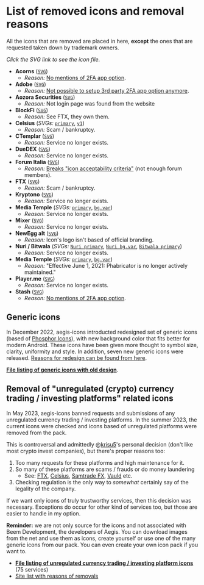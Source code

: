 # List of removed icons and removal reasons

All the icons that are removed are placed in here, **except** the ones that are requested taken down by trademark owners.

*Click the SVG link to see the icon file.*

- **Acorns** ([`SVG`](../../main/removed_icons/Acorns.svg))
  - *Reason:* [No mentions of 2FA app option](https://www.acorns.com/support/how-do-i-turn-on-two-factor-authentication-on-my-account/).
- **Adobe** ([`SVG`](../../main/removed_icons/Adobe.svg))
  - *Reason:* [Not possible to setup 3rd party 2FA app option anymore](https://helpx.adobe.com/manage-account/using/secure-your-adobe-account.html).
- **Aozora Securities** ([`SVG`](../../main/removed_icons/Aozora%20Securities.svg))
  - *Reason:* Not login page was found from the website
- **BlockFi** ([`SVG`](../../main/removed_icons/BlockFi.svg))
  - *Reason:* See FTX, they own them.
- **Celsius** (*SVGs:* [`primary`](../../main/removed_icons/Celsius.svg), [`v1`](../../main/removed_icons/Celsius%20v1.svg))
  - *Reason:* Scam / bankruptcy.
- **CTemplar** ([`SVG`](../../main/removed_icons/CTemplar.svg))
  - *Reason:* Service no longer exists.
- **DueDEX** ([`SVG`](../../main/removed_icons/DueDEX.svg))
  - *Reason:* Service no longer exists.
- **Forum Italia** ([`SVG`](../../main/removed_icons/Forum%20Italia.svg))
  - *Reason:* [Breaks "icon acceptability criteria"](https://github.com/aegis-icons/aegis-icons/blob/master/CONTRIBUTING.md#case-by-case-basis) (not enough forum members).
- **FTX** ([`SVG`](../../main/removed_icons/FTX.svg))
  - *Reason:* Scam / bankruptcy.
- **Kryptono** ([`SVG`](../../main/removed_icons/Kryptono.svg))
  - *Reason:* Service no longer exists.
- **Media Temple** (*SVGs:* [`primary`](../../main/removed_icons/Media%20Temple.svg), [`bg.var`](../../main/removed_icons/Media%20Temple%20bg.var.svg))
  - *Reason:* Service no longer exists.
- **Mixer** ([`SVG`](../../main/removed_icons/Mixer.svg))
  - *Reason:* Service no longer exists.
- **NewEgg alt** ([`SVG`](../../main/removed_icons/Newegg%20alt.svg))
  - *Reason:* Icon's logo isn't based of official branding.
- **Nuri / Bitwala** (*SVGs:* [`Nuri primary`](../../main/removed_icons/Nuri.svg), [`Nuri bg.var`](../../main/removed_icons/Nuri%20bg.var.svg), [`Bitwala primary`](../../main/removed_icons/Bitwala.svg))
  - *Reason:* Service no longer exists.
- **Media Temple** (*SVGs:* [`primary`](../../main/removed_icons/Media%20Temple.svg), [`bg.var`](../../main/removed_icons/Media%20Temple%20bg.var.svg))
  - *Reason:* "Effective June 1, 2021: Phabricator is no longer actively maintained."
- **Player.me** ([`SVG`](../../main/removed_icons/Player.me.svg))
  - *Reason:* Service no longer exists.
- **Stash** ([`SVG`](../../main/removed_icons/Stash.svg))
  - *Reason:* [No mentions of 2FA app option](https://ask.stash.com/ask/what-is-two-factor-authentication/).
  
## Generic icons

In December 2022, aegis-icons introducted redesigned set of generic icons (based of [Phosphor Icons](https://phosphoricons.com/)), with new background color that fits better for modern Android. These icons have been given more thought to symbol size, clarity, uniformity and style. In addition, seven new generic icons were released. [Reasons for redesign can be found from here](https://github.com/aegis-icons/aegis-icons/issues/722).

**[File listing of generic icons with old design](https://github.com/aegis-icons/misc/tree/main/removed_icons/Generic)**.

## Removal of "unregulated (crypto) currency trading / investing platforms" related icons

In May 2023, aegis-icons banned requests and submissions of any unregulated currency trading / investing platforms. In the summer 2023, the current icons were checked and icons based of unregulated platforms were removed from the pack.

This is controversal and admittedly @[krisu5](https://github.com/krisu5)'s personal decision (don't like most crypto invest companies), but there's proper reasons too:

1. Too many requests for these platforms and high maintenance for it.
2. So many of these platforms are scams / frauds or do money laundering
   - See: [FTX](https://en.wikipedia.org/wiki/FTX#Legal_process), [Celsius](https://www.forbes.com/sites/mitchellmartin/2023/01/05/celsius-founder-mashinsky-hit-with-fraud-suit-by-new-york-state/), [Samtrade FX](https://www.straitstimes.com/singapore/courts-crime/online-trading-platform-samtrade-fx-under-probe-by-police-mas-3-arrested), [Vauld](https://techcrunch.com/2022/08/12/india-seizes-46-million-from-crypto-exchange-vauld-in-money-laundering-probe/) etc.
3. Checking regulation is the only way to *somewhat* certainly say of the legality of the company.

If we want only icons of truly trustworthy services, then this decision was necessary. Exceptions do occur for other kind of services too, but those are easier to handle in my option.

**Reminder:** we are not only source for the icons and not associated with Beem Development, the developers of Aegis. You can download images from the net and use them as icons, create yourself or use one of the many generic icons from our pack. You can even create your own icon pack if you want to.

- **[File listing of unregulated currency trading / investing platform icons](https://github.com/aegis-icons/misc/tree/main/removed_icons/Unregulated%20trading%20and%20investing%20platforms)** (75 services)
- [Site list with reasons of removals](https://krisu.notion.site/699da4ac7dce464f8690e032bb340fc5)